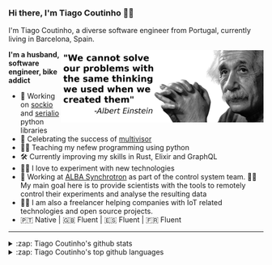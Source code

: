 ### Hi there, I'm Tiago Coutinho 🧑‍💻

I'm Tiago Coutinho, a diverse software engineer from Portugal, currently living in Barcelona, Spain.
  
  <img width="400" align="right" src="https://github.com/tiagocoutinho/tiagocoutinho/raw/master/resources/albert_einstein.png" />

**I'm a husband, software engineer, bike addict** 

- 🐍 Working on [sockio][2] and [serialio][3] python libraries
- 🎉 Celebrating the success of [multivisor][4]
- 🧑‍🏫 Teaching my nefew programming using python 
- 🛠 Currently improving my skills in Rust, Elixir and GraphQL 
- 👨‍🔬 I love to experiment with new technologies
- 💼 Working at [ALBA Synchrotron][1] as part of the control system team. 
  👩‍🔬 My main goal here is to provide scientists with the tools to remotely control their
  experiments and analyse the resulting data
- 🧑‍🔧 I am also a freelancer helping companies with IoT related technologies
  and open source projects.
- 🇵🇹 Native | 🇬🇧 Fluent | 🇪🇸 Fluent | 🇫🇷 Fluent

---
<details>
  <summary>:zap: Tiago Coutinho's github stats</summary>
    <img align="right" width="500" src="https://github-readme-stats.vercel.app/api?username=tiagocoutinho&show_icons=true&hide_border=true&hide_title=true" />
</details>
<details>
  <summary>:zap: Tiago Coutinho's top github languages</summary>
  <img src="https://github-readme-stats.vercel.app/api/top-langs/?username=tiagocoutinho" />
</details>

[1]: https://www.cells.es/
[2]: https://github.com/tiagocoutinho/sockio
[3]: https://github.com/tiagocoutinho/serialio
[4]: https://github.com/tiagocoutinho/multivisor
